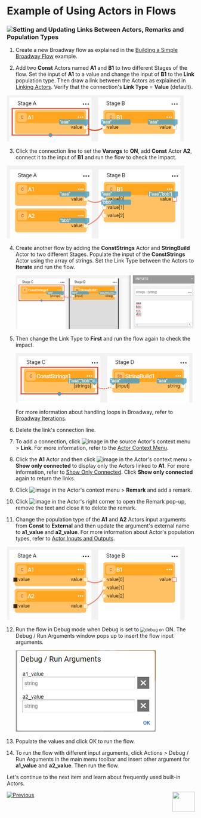# Example of Using Actors in Flows


### ![](/academy/images/example.png)Setting and Updating Links Between Actors, Remarks and Population Types

1. Create a new Broadway flow as explained in the [Building a Simple Broadway Flow](05a_create_broadway_flow_example.md#example---building-a-simple-broadway-flow) example. 

2. Add two **Const** Actors named **A1** and **B1** to two different Stages of the flow. Set the input of **A1** to a value and change the input of **B1** to the **Link**  population type. Then draw a link between the Actors as explained in [Linking Actors](/articles/19_Broadway/07_broadway_flow_linking_actors.md). Verify that the connection's **Link Type** = **Value** (default). 

![image](images/08_link_type_1.PNG)

3. Click the connection line to set the **Varargs** to **ON**, add **Const** Actor **A2**, connect it to the input of **B1** and run the flow to check the impact.

![image](images/08_link_type_vararg.PNG)

4. Create another flow by adding the **ConstStrings** Actor and **StringBuild** Actor  to two different Stages. Populate the input of the  **ConstStrings** Actor using the array of strings. Set the Link Type between the Actors to **Iterate** and run the flow.

   ![image](images/08_link_type_iterate.PNG)

5. Then change the Link Type to **First** and run the flow again to check the impact. 

   ![image](images/08_link_type_first.PNG)

   For more information about handling loops in Broadway, refer to [Broadway Iterations](/articles/19_Broadway/21_iterations.md). 

6. Delete the link's connection line.  

7. To add a connection, click ![image](images/three_dots_icon.png) in the source Actor's context menu > **Link**. For more information, refer to the [Actor Context Menu](/articles/19_Broadway/18_broadway_flow_window.md#actor-context-menu).

8. Click the **A1** Actor and then click ![image](images/three_dots_icon.png) in the Actor's context menu > **Show only connected** to display only the Actors linked to **A1**. For more information, refer to [Show Only Connected](/articles/19_Broadway/08_show_only_connected_actors.md). Click **Show only connected** again to return the links.

9. Click ![image](images/three_dots_icon.png) in the Actor's context menu > **Remark** and add a remark.

10. Click ![image](images/green_asterisk.PNG) in the Actor's right corner to open the Remark pop-up, remove the text and close it to delete the remark.

11. Change the population type of the **A1** and **A2** Actors input arguments from **Const** to **External** and then update the argument's external name to **a1_value** and **a2_value**. For more information about Actor's population types, refer to [Actor Inputs and Outputs](/articles/19_Broadway/03_broadway_actor_window.md#actors-inputs-and-outputs).

![image](images/08_link_type_external.PNG)

12. Run the flow in Debug mode when Debug is set to <img src="images/debug_on.png" alt="debug on" style="zoom:80%;" /> ON. The Debug / Run Arguments window pops up to insert the flow input arguments.

    ![images](images/08_link_type_debug.PNG)

13. Populate the values and click OK to run the flow. 

14. To run the flow with different input arguments, click Actions > Debug / Run Arguments in the main menu toolbar and insert other argument for  **a1_value** and **a2_value**. Then run the flow.

Let's continue to the next item and learn about frequently used built-in Actors.

[![Previous](/articles/images/Previous.png)](08_using_actors_in_boadway_flows.md)[<img align="right" width="60" height="54" src="/articles/images/Next.png">](09_frequently_used_actor_types.md)

